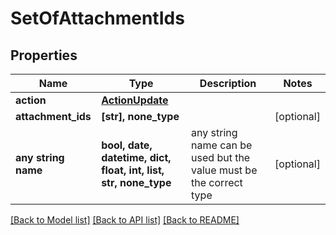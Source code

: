 # SetOfAttachmentIds


## Properties
Name | Type | Description | Notes
------------ | ------------- | ------------- | -------------
**action** | [**ActionUpdate**](ActionUpdate.md) |  | 
**attachment_ids** | **[str], none_type** |  | [optional] 
**any string name** | **bool, date, datetime, dict, float, int, list, str, none_type** | any string name can be used but the value must be the correct type | [optional]

[[Back to Model list]](../README.md#documentation-for-models) [[Back to API list]](../README.md#documentation-for-api-endpoints) [[Back to README]](../README.md)


